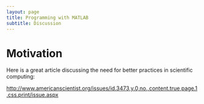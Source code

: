 ```yaml
---
layout: page
title: Programming with MATLAB
subtitle: Discussion
---
```


# Motivation

Here is a great article discussing the need for better practices in
scientific computing:

http://www.americanscientist.org/issues/id.3473,y.0,no.,content.true,page.1,css.print/issue.aspx

